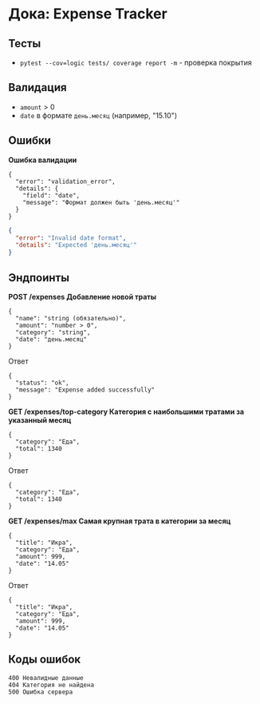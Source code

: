 # Дока: Expense Tracker

## Тесты
- `pytest --cov=logic tests/ coverage report -m` - проверка покрытия

## Валидация
- `amount` > 0  
- `date` в формате `день.месяц` (например, "15.10")

## Ошибки
**Ошибка валидации**
```
{
  "error": "validation_error",
  "details": {
    "field": "date",
    "message": "Формат должен быть 'день.месяц'"
  }
}
```
```json
{
  "error": "Invalid date format",
  "details": "Expected 'день.месяц'"
}
```
## Эндпоинты

**POST /expenses
Добавление новой траты**
```
{
  "name": "string (обязательно)",
  "amount": "number > 0",
  "category": "string",
  "date": "день.месяц"
}
```
Ответ
```
{
  "status": "ok",
  "message": "Expense added successfully"
}
```

**GET /expenses/top-category
Категория с наибольшими тратами за указанный месяц**
```
{
  "category": "Еда",
  "total": 1340
}
```
Ответ
```
{
  "category": "Еда",
  "total": 1340
}
```

**GET /expenses/max
Самая крупная трата в категории за месяц**
```
{
  "title": "Икра",
  "category": "Еда",
  "amount": 999,
  "date": "14.05"
}
```
Ответ
```
{
  "title": "Икра",
  "category": "Еда",
  "amount": 999,
  "date": "14.05"
}
```

## Коды ошибок
```
400	Невалидные данные
404	Категория не найдена
500	Ошибка сервера
```
